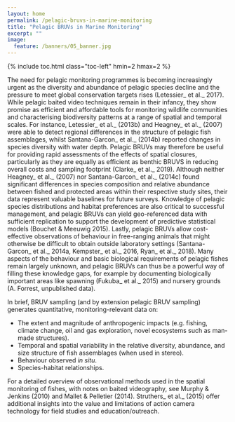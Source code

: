 ```yaml
---
layout: home
permalink: /pelagic-bruvs-in-marine-monitoring
title: "Pelagic BRUVs in Marine Monitoring"
excerpt: ""
image:
  feature: /banners/05_banner.jpg
---
```


{% include toc.html class="toc-left" hmin=2 hmax=2 %}


The need for pelagic monitoring programmes is becoming increasingly urgent as the diversity and abundance of pelagic species decline and the pressure to meet global conservation targets rises (Letessier_ et al._ 2017). While pelagic baited video techniques remain in their infancy, they show promise as efficient and affordable tools for monitoring wildlife communities and characterising biodiversity patterns at a range of spatial and temporal scales. For instance, Letessier_ et al._ (2013b) and Heagney_ et al._ (2007) were able to detect regional differences in the structure of pelagic fish assemblages, whilst Santana-Garcon_ et al._ (2014b) reported changes in species diversity with water depth. Pelagic BRUVs may therefore be useful for providing rapid assessments of the effects of spatial closures, particularly as they are equally as efficient as benthic BRUVS in reducing overall costs and sampling footprint (Clarke_ et al._ 2019). Although neither Heagney_ et al._ (2007) nor Santana-Garcon_ et al._ (2014c) found significant differences in species composition and relative abundance between fished and protected areas within their respective study sites, their data represent valuable baselines for future surveys. Knowledge of pelagic species distributions and habitat preferences are also critical to successful management, and pelagic BRUVs can yield geo-referenced data with sufficient replication to support the development of predictive statistical models (Bouchet & Meeuwig 2015). Lastly, pelagic BRUVs allow cost-effective observations of behaviour in free-ranging animals that might otherwise be difficult to obtain outside laboratory settings (Santana-Garcon_ et al._ 2014a, Kempster_ et al._ 2016, Ryan_ et al._ 2018). Many aspects of the behaviour and basic biological requirements of pelagic fishes remain largely unknown, and pelagic BRUVs can thus be a powerful way of filling these knowledge gaps, for example by documenting biologically important areas like spawning (Fukuba_ et al._ 2015) and nursery grounds (A. Forrest, unpublished data).

In brief, BRUV sampling (and by extension pelagic BRUV sampling) generates quantitative, monitoring-relevant data on:



*   The extent and magnitude of anthropogenic impacts (e.g. fishing, climate change, oil and gas exploration, novel ecosystems such as man-made structures).
*   Temporal and spatial variability in the relative diversity, abundance, and size structure of fish assemblages (when used in stereo).
*   Behaviour observed _in situ_.
*   Species-habitat relationships.

For a detailed overview of observational methods used in the spatial monitoring of fishes, with notes on baited videography, see Murphy & Jenkins (2010) and Mallet & Pelletier (2014). Struthers_ et al._ (2015) offer additional insights into the value and limitations of action camera technology for field studies and education/outreach.


